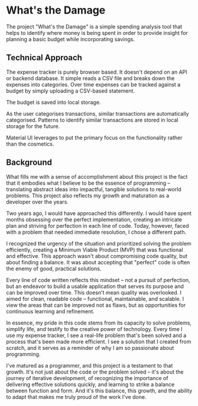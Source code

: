 # What's the Damage
The project "What's the Damage" is a simple spending analysis tool that helps to identify where money is being spent in order to provide insight for planning a basic budget while incorporating savings.

## Technical Approach
The expense tracker is purely browser based. It doesn't depend on an API or backend database. It simple reads a CSV file and breaks down the expenses into categories. Over time expenses can be tracked against a budget by simply uploading a CSV-based statement.

The budget is saved into local storage.

As the user categorises transactions, similar transactions are automatically categorised. Patterns to identify similar transactions are stored in local storage for the future.

Material UI leverages to put the primary focus on the functionality rather than the cosmetics.

## Background
What fills me with a sense of accomplishment about this project is the fact that it embodies what I believe to be the essence of programming – translating abstract ideas into impactful, tangible solutions to real-world problems. This project also reflects my growth and maturation as a developer over the years.

Two years ago, I would have approached this differently. I would have spent months obsessing over the perfect implementation, creating an intricate plan and striving for perfection in each line of code. Today, however, faced with a problem that needed immediate resolution, I chose a different path.

I recognized the urgency of the situation and prioritized solving the problem efficiently, creating a Minimum Viable Product (MVP) that was functional and effective. This approach wasn't about compromising code quality, but about finding a balance. It was about accepting that "perfect" code is often the enemy of good, practical solutions.

Every line of code written reflects this mindset – not a pursuit of perfection, but an endeavor to build a usable application that serves its purpose and can be improved over time. This doesn't mean quality was overlooked. I aimed for clean, readable code – functional, maintainable, and scalable. I view the areas that can be improved not as flaws, but as opportunities for continuous learning and refinement.

In essence, my pride in this code stems from its capacity to solve problems, simplify life, and testify to the creative power of technology. Every time I use my expense tracker, I see a real-life problem that's been solved and a process that's been made more efficient. I see a solution that I created from scratch, and it serves as a reminder of why I am so passionate about programming.

I've matured as a programmer, and this project is a testament to that growth. It's not just about the code or the problem solved – it's about the journey of iterative development, of recognizing the importance of delivering effective solutions quickly, and learning to strike a balance between function and form. And it's this balance, this growth, and the ability to adapt that makes me truly proud of the work I've done.
